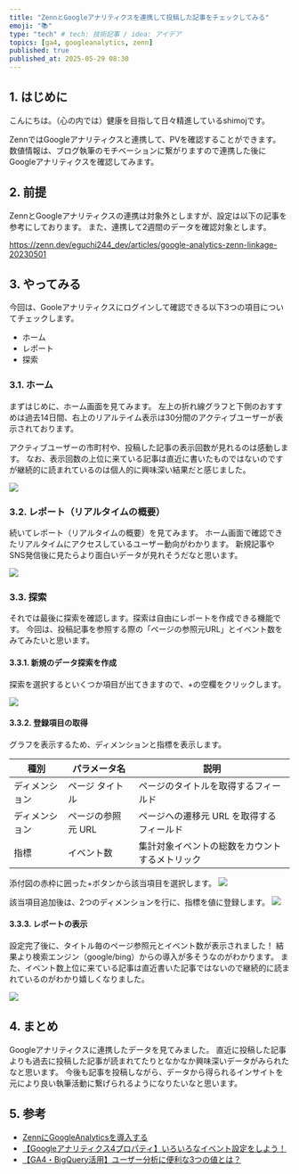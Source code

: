 ```yaml
---
title: "ZennとGoogleアナリティクスを連携して投稿した記事をチェックしてみる"
emoji: "📚"
type: "tech" # tech: 技術記事 / idea: アイデア
topics: [ga4, googleanalytics, zenn]
published: true
published_at: 2025-05-29 08:30
---
```


## 1. はじめに
こんにちは。（心の内では）健康を目指して日々精進しているshimojです。

ZennではGoogleアナリティクスと連携して、PVを確認することができます。
数値情報は、ブログ執筆のモチベーションに繋がりますので連携した後にGoogleアナリティクスを確認してみます。

## 2. 前提
ZennとGoogleアナリティクスの連携は対象外としますが、設定は以下の記事を参考にしております。
また、連携して2週間のデータを確認対象とします。

https://zenn.dev/eguchi244_dev/articles/google-analytics-zenn-linkage-20230501

## 3. やってみる
今回は、Gooleアナリティクスにログインして確認できる以下3つの項目についてチェックします。

- ホーム
- レポート
- 探索

### 3.1. ホーム
まずはじめに、ホーム画面を見てみます。
左上の折れ線グラフと下側のおすすめは過去14日間、右上のリアルテイム表示は30分間のアクティブユーザーが表示されております。

アクティブユーザーの市町村や、投稿した記事の表示回数が見れるのは感動します。
なお、表示回数の上位に来ている記事は直近に書いたものではないのですが継続的に読まれているのは個人的に興味深い結果だと感じました。

![](/images/11_ga4_search/1_ga4_home.png)


### 3.2. レポート（リアルタイムの概要）
続いてレポート（リアルタイムの概要）を見てみます。
ホーム画面で確認できたリアルタイムにアクセスしているユーザー動向がわかります。
新規記事やSNS発信後に見たらより面白いデータが見れそうだなと思います。

![](/images/11_ga4_search/2_ga4_real_time.png)

### 3.3. 探索
それでは最後に探索を確認します。探索は自由にレポートを作成できる機能です。
今回は、投稿記事を参照する際の「ページの参照元URL」とイベント数をみてみたいと思います。

#### 3.3.1. 新規のデータ探索を作成
探索を選択するといくつか項目が出てきますので、+の空欄をクリックします。

![](/images/11_ga4_search/3_1_search.png)

#### 3.3.2. 登録項目の取得
グラフを表示するため、ディメンションと指標を表示します。

| 種別       | パラメータ名   | 説明   |
|-----------|--------------|---------------------|
| ディメンション | ページ タイトル | ページのタイトルを取得するフィールド            |
| ディメンション | ページの参照元 URL | ページへの遷移元 URL を取得するフィールド  |
| 指標   | イベント数  | 集計対象イベントの総数をカウントするメトリック |

添付図の赤枠に囲った+ボタンから該当項目を選択します。
![](/images/11_ga4_search/3_2_dimension.png)


該当項目追加後は、2つのディメンションを行に、指標を値に登録します。
![](/images/11_ga4_search/3_3_set.png)

#### 3.3.3. レポートの表示
設定完了後に、タイトル毎のページ参照元とイベント数が表示されました！
結果より検索エンジン（google/bing）からの導入が多そうなのがわかります。
また、イベント数上位に来ている記事は直近書いた記事ではないので継続的に読まれているのがわかり嬉しくなりました。

![](/images/11_ga4_search/4_search.png)


## 4. まとめ
Googleアナリティクスに連携したデータを見てみました。
直近に投稿した記事よりも過去に投稿した記事が読まれてたりとなかなか興味深いデータがみられたなと思います。
今後も記事を投稿しながら、データから得られるインサイトを元により良い執筆活動に繋げられるようになりたいなと思います。

## 5. 参考

- [ZennにGoogleAnalyticsを導入する](https://zenn.dev/eguchi244_dev/articles/google-analytics-zenn-linkage-20230501)
- [【Googleアナリティクス4プロパティ】いろいろなイベント設定をしよう！](https://quartet-communications.com/info/ga/75085)
- [【GA4・BigQuery活用】ユーザー分析に便利な3つの値とは？](https://www.principle-c.com/column/ga/ga4/useful-values-for-user-analysis-ga4-bigquery/?srsltid=AfmBOorcVNyhE7OSbGOukykE32030KK6flKHOYaD5Wro7qJhbL6D2d3-)
